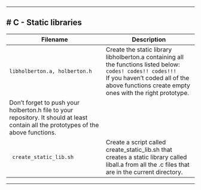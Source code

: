 <hr>
<h2># C - Static libraries</h2>

| Filename | Description |
| -------- | ----------- |
| `libholberton.a, holberton.h` | Create the static library libholberton.a containing all the functions listed below: <br> `codes! codes!! codes!!!` <br> If you haven’t coded all of the above functions create empty ones with the right prototype.
Don’t forget to push your holberton.h file to your repository. It should at least contain all the prototypes of the above functions. |
| ` create_static_lib.sh` | Create a script called create_static_lib.sh that creates a static library called liball.a from all the .c files that are in the current directory. |
<hr>